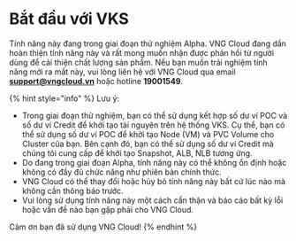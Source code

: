 # Bắt đầu với VKS

Tính năng này đang trong giai đoạn thử nghiệm Alpha. VNG Cloud đang dần hoàn thiện tính năng này và rất mong muốn nhận được phản hồi từ người dùng để cải thiện chất lượng sản phẩm. Nếu bạn muốn trải nghiệm tính năng mới ra mắt này, vui lòng liên hệ với VNG Cloud qua email [**support@vngcloud.vn**](mailto:support@vngcloud.vn) hoặc hotline **19001549**.

{% hint style="info" %}
Lưu ý:

* Trong giai đoạn thử nghiệm, bạn có thể sử dụng kết hợp số dư ví POC và số dư ví Credit để khởi tạo tài nguyên trên hệ thống VKS. Cụ thể, bạn có thể sử dụng số dư ví POC để khởi tạo Node (VM) và PVC Volume cho Cluster của bạn. Bên cạnh đó, bạn có thể sử dụng số dư ví Credit mà chúng tôi cung cấp để khởi tạo Snapshot, ALB, NLB tương ứng.
* Do đang trong giai đoạn Alpha, tính năng này có thể không ổn định hoặc không có đầy đủ chức năng như phiên bản chính thức.
* VNG Cloud có thể thay đổi hoặc hủy bỏ tính năng này bất cứ lúc nào mà không cần thông báo trước.
* Vui lòng sử dụng tính năng này một cách cẩn thận và báo cáo bất kỳ lỗi hoặc vấn đề nào bạn gặp phải cho VNG Cloud.

Cảm ơn bạn đã sử dụng VNG Cloud!
{% endhint %}
